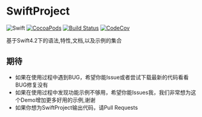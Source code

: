 # SwiftProject

![Swift](https://img.shields.io/badge/Swift-4.2-orange.svg)
[![CocoaPods](http://img.shields.io/cocoapods/v/URLNavigator.svg)](https://cocoapods.org/pods/URLNavigator)
[![Build Status](https://travis-ci.org/devxoul/URLNavigator.svg?branch=master)](https://travis-ci.org/devxoul/URLNavigator)
[![CodeCov](https://img.shields.io/codecov/c/github/devxoul/URLNavigator.svg)](https://codecov.io/gh/devxoul/URLNavigator)


基于Swift4.2下的语法,特性,文档,以及示例的集合



<h2><a id="qidai">期待</a></h2>
<ul>
<li>如果在使用过程中遇到BUG，希望你能Issue或者尝试下载最新的代码看看BUG修复没有 </li>
<li>如果在使用过程中发现功能示例不够用，希望你能Issues我，我们非常想为这个Demo增加更多好用的示例,谢谢</li>
<li>如果你想为SwiftProject输出代码，请Pull Requests</li>
</ul>
